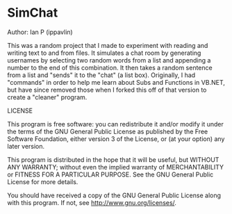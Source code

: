 SimChat
================

Author: Ian P (ippavlin)

This was a random project that I made to experiment with reading and
writing text to and from files. It simulates a chat room by generating
usernames by selecting two random words from a list and appending a number
to the end of this combination. It then takes a random sentence from a list
and "sends" it to the "chat" (a list box). Originally, I had "commands" in 
order to help me learn about Subs and Functions in VB.NET, but have since 
removed those when I forked this off of that version to create a "cleaner" 
program.

LICENSE

This program is free software: you can redistribute it and/or modify
it under the terms of the GNU General Public License as published by
the Free Software Foundation, either version 3 of the License, or
(at your option) any later version.

This program is distributed in the hope that it will be useful,
but WITHOUT ANY WARRANTY; without even the implied warranty of
MERCHANTABILITY or FITNESS FOR A PARTICULAR PURPOSE.  See the
GNU General Public License for more details.

You should have received a copy of the GNU General Public License
along with this program.  If not, see <http://www.gnu.org/licenses/>.
